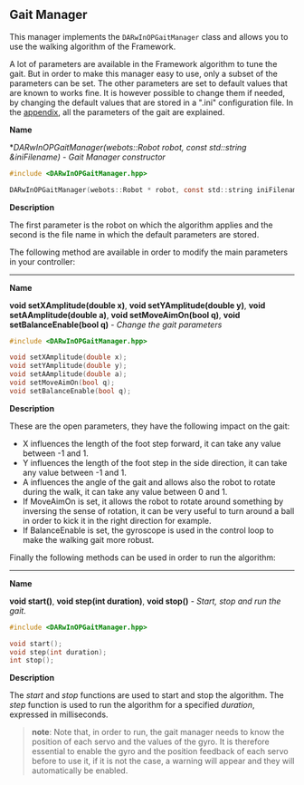 ## Gait Manager

This manager implements the `DARwInOPGaitManager` class and allows you to use
the walking algorithm of the Framework.

A lot of parameters are available in the Framework algorithm to tune the gait.
But in order to make this manager easy to use, only a subset of the parameters
can be set. The other parameters are set to default values that are known to
works fine. It is however possible to change them if needed, by changing the
default values that are stored in a ".ini" configuration file. In the
[appendix](walking-parameters.md), all the parameters of the gait are explained.

**Name**

**DARwInOPGaitManager(webots::Robot *robot, const std::string &iniFilename)** - *Gait Manager constructor*

```c
#include <DARwInOPGaitManager.hpp>

DARwInOPGaitManager(webots::Robot * robot, const std::string iniFilename);
```

**Description**

The first parameter is the robot on which the algorithm applies and the second
is the file name in which the default parameters are stored.

The following method are available in order to modify the main parameters in
your controller:

---

**Name**

**void setXAmplitude(double x)**, **void setYAmplitude(double y)**, **void setAAmplitude(double a)**, **void setMoveAimOn(bool q)**, **void setBalanceEnable(bool q)** - *Change the gait parameters*

```c
#include <DARwInOPGaitManager.hpp>

void setXAmplitude(double x);
void setYAmplitude(double y);
void setAAmplitude(double a);
void setMoveAimOn(bool q);
void setBalanceEnable(bool q);
```

**Description**

These are the open parameters, they have the following impact on the gait:

- X influences the length of the foot step forward, it can take any value between
-1 and 1.
- Y influences the length of the foot step in the side direction, it can take any
value between -1 and 1.
- A influences the angle of the gait and allows also the robot to rotate during
the walk, it can take any value between 0 and 1.
- If MoveAimOn is set, it allows the robot to rotate around something by inversing
the sense of rotation, it can be very useful to turn around a ball in order to
kick it in the right direction for example.
- If BalanceEnable is set, the gyroscope is used in the control loop to make the
walking gait more robust.

Finally the following methods can be used in order to run the algorithm:

---

**Name**

**void start()**, **void step(int duration)**, **void stop()** - *Start, stop and run the gait.*

```c
#include <DARwInOPGaitManager.hpp>

void start();
void step(int duration);
int stop();
```

**Description**

The *start* and *stop* functions are used to start and stop the algorithm. The *step* function is used to
run the algorithm for a specified *duration*, expressed in milliseconds.

> **note**:
Note that, in order to run, the gait manager needs to know the position of each
servo and the values of the gyro. It is therefore essential to enable the gyro
and the position feedback of each servo before to use it, if it is not the case,
a warning will appear and they will automatically be enabled.
